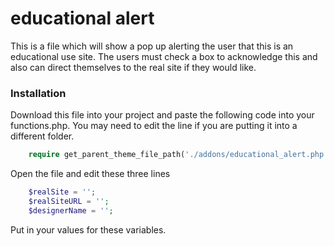 # educational alert
This is a file which will show a pop up alerting the user that this is an educational use site. The users must check a box to acknowledge this and also can direct themselves to the real site if they would like.

### Installation
Download this file into your project and paste the following code into your functions.php. You may need to edit the line if you are putting it into a different folder.


```php
    require get_parent_theme_file_path('./addons/educational_alert.php');
```
Open the file and edit these three lines
```php
    $realSite = '';
    $realSiteURL = '';
    $designerName = '';
```
Put in your values for these variables.
